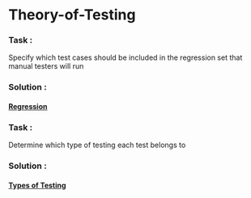 # Theory-of-Testing
### Task :
Specify which test cases should be included in the regression set that manual testers will run
### Solution :
#### [Regression](https://docs.google.com/spreadsheets/d/1rKWV3VWs4ibsH0bhJ6TSiQ7dSpvZuH5JMq_Y7tQzBpk/edit?usp=sharing)

### Task : 
Determine which type of testing each test belongs to
### Solution :
#### [Types of Testing](https://docs.google.com/spreadsheets/d/1fmRz2VhurxTBzFJi2sk9-XmNkhDsOmufPeUvaxklnt8/edit?usp=sharing)
